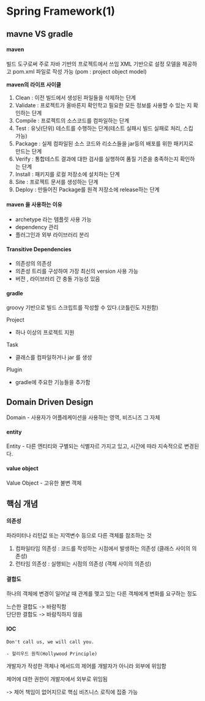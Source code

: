# Spring Framework(1)

## mavne VS gradle
#### maven
빌드 도구로써 주로 자바 기반의 프로젝트에서 쓰임
XML 기반으로 설정 모델을 제공하고 pom.xml 파일로 작성 가능 (pom : project object model)

**maven의 라이프 사이클**

1. Clean : 이전 빌드에서 생성된 파일들을 삭제하는 단계  
2. Validate : 프로젝트가 올바른지 확인학고 필요한 모든 정보를 사용할 수 있는 지 확인하는 단계  
3. Compile : 프로젝트의 소스코드를 컴파일하는 단계  
4. Test : 유닛(단위) 테스트를 수행하는 단계(테스트 실패시 빌드 실패로 처리, 스킵 가능)  
5. Package : 실제 컴파일된 소스 코드와 리소스들을 jar등의 배포를 위한 패키지로 만드는 단계  
6. Verify : 통합테스트 결과에 대한 검사를 실행하여 품질 기준을 충족하는지 확인하는 단계  
7. Install : 패키지를 로컬 저장소에 설치하는 단계  
8. Site : 프로젝트 문서를 생성하는 단계  
9. Deploy : 만들어진 Package를 원격 저장소에 release하는 단계  


#### maven 을 사용하는 이유
- archetype 라는 템플릿 사용 가능
- dependency 관리
- 플러그인과 외부 라이브러리 분리

#### Transitive Dependencies
- 의존성의 의존성
- 의존성 트리를 구성하여 가장 최신의 version 사용 가능
- 버전 , 라이브러리 간 충돌 가능성 있음

#### gradle
groovy 기반으로 빌드 스크립트를 작성할 수 있다.(코틀린도 지원함)

Project 
- 하나 이상의 프로젝트 지원

Task
- 클래스를 컴파일하거나 jar 를 생성

Plugin
- gradle에 주요한 기능들을 추가함

## Domain Driven Design

Domain - 사용자가 어플레케이션을 사용하는 영역, 비즈니즈 그 자체

#### entity
Entity - 다른 엔티티와 구별되는 식별자르 가지고 있고, 시간에 따라 지속적으로 변경된다.

#### value object
Value Object - 고유한 불변 객체


## 핵심 개념

#### 의존성
파라미터나 리턴값 또는 지역변수 등으로 다른 객체를 참조하는 것

1. 컴파일타임 의존성 : 코드를 작성하는 시점에서 발생하는 의존성 (클래스 사이의 의존성)
2. 런타임 의존성 : 실행되는 시점의 의존성 (객체 사이의 의존성)

#### 결합도

하나의 객체에 변경이 일어날 때 관계를 맺고 있는 다른 객체에게 변화를 요구하는 정도

느슨한 결합도 -> 바람직함  
단단한 결합도 -> 바람직하지 않음

#### IOC
```
Don't call us, we will call you.

- 헐리우드 원칙(Hollywood Principle)
```

개발자가 작성한 객체나 메서드의 제어를 개발자가 아니라 외부에 위임함

제어에 대한 권한이 개발자에서 외부로 위임됨

-> 제어 책임이 없어지므로 핵심 비즈니스 로직에 집중 가능
